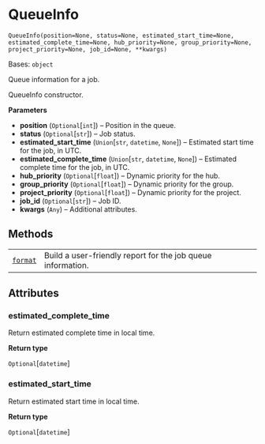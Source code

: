 # QueueInfo

<span id="undefined" />

`QueueInfo(position=None, status=None, estimated_start_time=None, estimated_complete_time=None, hub_priority=None, group_priority=None, project_priority=None, job_id=None, **kwargs)`

Bases: `object`

Queue information for a job.

QueueInfo constructor.

**Parameters**

*   **position** (`Optional`\[`int`]) – Position in the queue.
*   **status** (`Optional`\[`str`]) – Job status.
*   **estimated\_start\_time** (`Union`\[`str`, `datetime`, `None`]) – Estimated start time for the job, in UTC.
*   **estimated\_complete\_time** (`Union`\[`str`, `datetime`, `None`]) – Estimated complete time for the job, in UTC.
*   **hub\_priority** (`Optional`\[`float`]) – Dynamic priority for the hub.
*   **group\_priority** (`Optional`\[`float`]) – Dynamic priority for the group.
*   **project\_priority** (`Optional`\[`float`]) – Dynamic priority for the project.
*   **job\_id** (`Optional`\[`str`]) – Job ID.
*   **kwargs** (`Any`) – Additional attributes.

## Methods

|                                                                                                                                                |                                                             |
| ---------------------------------------------------------------------------------------------------------------------------------------------- | ----------------------------------------------------------- |
| [`format`](qiskit.providers.ibmq.job.QueueInfo.format#qiskit.providers.ibmq.job.QueueInfo.format "qiskit.providers.ibmq.job.QueueInfo.format") | Build a user-friendly report for the job queue information. |

## Attributes

<span id="undefined" />

### estimated\_complete\_time

Return estimated complete time in local time.

**Return type**

`Optional`\[`datetime`]

<span id="undefined" />

### estimated\_start\_time

Return estimated start time in local time.

**Return type**

`Optional`\[`datetime`]
